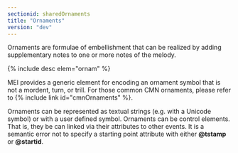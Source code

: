 ```yaml
---
sectionid: sharedOrnaments
title: "Ornaments"
version: "dev"
---
```


Ornaments are formulae of embellishment that can be realized by adding supplementary notes to one or more notes of the melody.

  
{% include desc elem="ornam" %} 
 

MEI provides a generic element for encoding an ornament symbol that is not a mordent, turn, or trill. For those common CMN ornaments, please refer to {% include link id="cmnOrnaments" %}.

Ornaments can be represented as textual strings (e.g. with a Unicode symbol) or with a user defined symbol. Ornaments can be control elements. That is, they be can linked via their attributes to other events. It is a semantic error not to specify a starting point attribute with either **@tstamp** or **@startid**.

